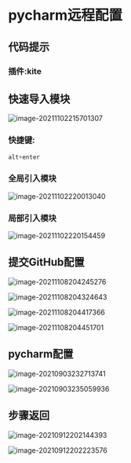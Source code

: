 # pycharm远程配置

## 代码提示

### 插件:kite

## 快速导入模块

![image-20211102215701307](images/image-20211102215701307.png)

### 快捷键:

```python
alt+enter
```

### 全局引入模块

![image-20211102220013040](images/image-20211102220013040.png)

### 局部引入模块

![image-20211102220154459](images/image-20211102220154459.png)

## 提交GitHub配置

![image-20211108204245276](images/image-20211108204245276.png)

![image-20211108204324643](images/image-20211108204324643.png)

![image-20211108204417366](images/image-20211108204417366.png)

![image-20211108204451701](images/image-20211108204451701.png)

## pycharm配置

![image-20210903232713741](images/image-20210903232713741.png)

![image-20210903235059936](images/image-20210903235059936.png)

## 步骤返回

![image-20210912202144393](images/image-20210912202144393.png)



![image-20210912202223576](images/image-20210912202223576.png)